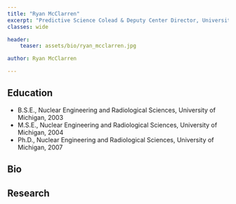 ```yaml
---
title: "Ryan McClarren"
excerpt: "Predictive Science Colead & Deputy Center Director, University of Notre Dame"
classes: wide

header:
    teaser: assets/bio/ryan_mcclarren.jpg

author: Ryan McClarren

---
```

## Education
* B.S.E., Nuclear Engineering and Radiological Sciences, University of Michigan, 2003
* M.S.E., Nuclear Engineering and Radiological Sciences, University of Michigan, 2004
* Ph.D., Nuclear Engineering and Radiological Sciences, University of Michigan, 2007

## Bio


## Research

